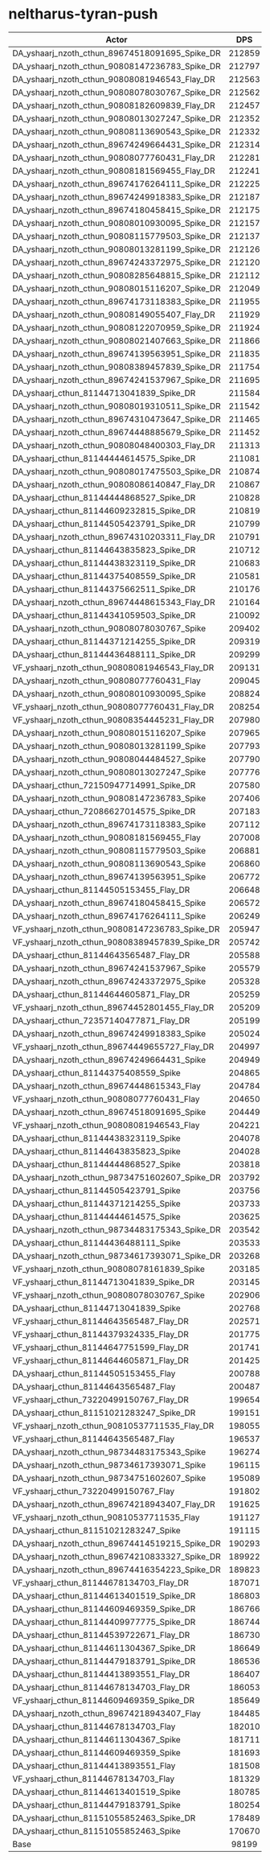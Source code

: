 # neltharus-tyran-push
| Actor | DPS | Increase |
|---|:---:|:---:|
|DA_yshaarj_nzoth_cthun_89674518091695_Spike_DR|212859|116.76%|
|DA_yshaarj_nzoth_cthun_90808147236783_Spike_DR|212797|116.70%|
|DA_yshaarj_nzoth_cthun_90808081946543_Flay_DR|212563|116.46%|
|DA_yshaarj_nzoth_cthun_90808078030767_Spike_DR|212562|116.46%|
|DA_yshaarj_nzoth_cthun_90808182609839_Flay_DR|212457|116.35%|
|DA_yshaarj_nzoth_cthun_90808013027247_Spike_DR|212352|116.25%|
|DA_yshaarj_nzoth_cthun_90808113690543_Spike_DR|212332|116.23%|
|DA_yshaarj_nzoth_cthun_89674249664431_Spike_DR|212314|116.21%|
|DA_yshaarj_nzoth_cthun_90808077760431_Flay_DR|212281|116.17%|
|DA_yshaarj_nzoth_cthun_90808181569455_Flay_DR|212241|116.13%|
|DA_yshaarj_nzoth_cthun_89674176264111_Spike_DR|212225|116.12%|
|DA_yshaarj_nzoth_cthun_89674249918383_Spike_DR|212187|116.08%|
|DA_yshaarj_nzoth_cthun_89674180458415_Spike_DR|212175|116.07%|
|DA_yshaarj_nzoth_cthun_90808010930095_Spike_DR|212157|116.05%|
|DA_yshaarj_nzoth_cthun_90808115779503_Spike_DR|212137|116.03%|
|DA_yshaarj_nzoth_cthun_90808013281199_Spike_DR|212126|116.02%|
|DA_yshaarj_nzoth_cthun_89674243372975_Spike_DR|212120|116.01%|
|DA_yshaarj_nzoth_cthun_90808285648815_Spike_DR|212112|116.00%|
|DA_yshaarj_nzoth_cthun_90808015116207_Spike_DR|212049|115.94%|
|DA_yshaarj_nzoth_cthun_89674173118383_Spike_DR|211955|115.84%|
|DA_yshaarj_nzoth_cthun_90808149055407_Flay_DR|211929|115.82%|
|DA_yshaarj_nzoth_cthun_90808122070959_Spike_DR|211924|115.81%|
|DA_yshaarj_nzoth_cthun_90808021407663_Spike_DR|211866|115.75%|
|DA_yshaarj_nzoth_cthun_89674139563951_Spike_DR|211835|115.72%|
|DA_yshaarj_nzoth_cthun_90808389457839_Spike_DR|211754|115.64%|
|DA_yshaarj_nzoth_cthun_89674241537967_Spike_DR|211695|115.58%|
|DA_yshaarj_cthun_81144713041839_Spike_DR|211584|115.46%|
|DA_yshaarj_nzoth_cthun_90808019310511_Spike_DR|211542|115.42%|
|DA_yshaarj_nzoth_cthun_89674310473647_Spike_DR|211465|115.34%|
|DA_yshaarj_nzoth_cthun_89674448885679_Spike_DR|211452|115.33%|
|DA_yshaarj_nzoth_cthun_90808048400303_Flay_DR|211313|115.19%|
|DA_yshaarj_cthun_81144444614575_Spike_DR|211081|114.95%|
|DA_yshaarj_nzoth_cthun_90808017475503_Spike_DR|210874|114.74%|
|DA_yshaarj_nzoth_cthun_90808086140847_Flay_DR|210867|114.73%|
|DA_yshaarj_cthun_81144444868527_Spike_DR|210828|114.69%|
|DA_yshaarj_cthun_81144609232815_Spike_DR|210819|114.69%|
|DA_yshaarj_cthun_81144505423791_Spike_DR|210799|114.67%|
|DA_yshaarj_nzoth_cthun_89674310203311_Flay_DR|210791|114.66%|
|DA_yshaarj_cthun_81144643835823_Spike_DR|210712|114.58%|
|DA_yshaarj_cthun_81144438323119_Spike_DR|210683|114.55%|
|DA_yshaarj_cthun_81144375408559_Spike_DR|210581|114.44%|
|DA_yshaarj_cthun_81144375662511_Spike_DR|210176|114.03%|
|DA_yshaarj_nzoth_cthun_89674448615343_Flay_DR|210164|114.02%|
|DA_yshaarj_cthun_81144341059503_Spike_DR|210092|113.95%|
|DA_yshaarj_nzoth_cthun_90808078030767_Spike|209402|113.24%|
|DA_yshaarj_cthun_81144371214255_Spike_DR|209319|113.16%|
|DA_yshaarj_cthun_81144436488111_Spike_DR|209299|113.14%|
|VF_yshaarj_nzoth_cthun_90808081946543_Flay_DR|209131|112.97%|
|DA_yshaarj_nzoth_cthun_90808077760431_Flay|209045|112.88%|
|DA_yshaarj_nzoth_cthun_90808010930095_Spike|208824|112.65%|
|VF_yshaarj_nzoth_cthun_90808077760431_Flay_DR|208254|112.07%|
|VF_yshaarj_nzoth_cthun_90808354445231_Flay_DR|207980|111.79%|
|DA_yshaarj_nzoth_cthun_90808015116207_Spike|207965|111.78%|
|DA_yshaarj_nzoth_cthun_90808013281199_Spike|207793|111.60%|
|DA_yshaarj_nzoth_cthun_90808044484527_Spike|207790|111.60%|
|DA_yshaarj_nzoth_cthun_90808013027247_Spike|207776|111.59%|
|DA_yshaarj_cthun_72150947714991_Spike_DR|207580|111.39%|
|DA_yshaarj_nzoth_cthun_90808147236783_Spike|207406|111.21%|
|DA_yshaarj_cthun_72086627014575_Spike_DR|207183|110.98%|
|DA_yshaarj_nzoth_cthun_89674173118383_Spike|207112|110.91%|
|DA_yshaarj_nzoth_cthun_90808181569455_Flay|207008|110.80%|
|DA_yshaarj_nzoth_cthun_90808115779503_Spike|206881|110.68%|
|DA_yshaarj_nzoth_cthun_90808113690543_Spike|206860|110.65%|
|DA_yshaarj_nzoth_cthun_89674139563951_Spike|206772|110.56%|
|DA_yshaarj_cthun_81144505153455_Flay_DR|206648|110.44%|
|DA_yshaarj_nzoth_cthun_89674180458415_Spike|206572|110.36%|
|DA_yshaarj_nzoth_cthun_89674176264111_Spike|206249|110.03%|
|VF_yshaarj_nzoth_cthun_90808147236783_Spike_DR|205947|109.72%|
|VF_yshaarj_nzoth_cthun_90808389457839_Spike_DR|205742|109.52%|
|DA_yshaarj_cthun_81144643565487_Flay_DR|205588|109.36%|
|DA_yshaarj_nzoth_cthun_89674241537967_Spike|205579|109.35%|
|DA_yshaarj_nzoth_cthun_89674243372975_Spike|205328|109.09%|
|DA_yshaarj_cthun_81144644605871_Flay_DR|205259|109.02%|
|VF_yshaarj_nzoth_cthun_89674452801455_Flay_DR|205209|108.97%|
|DA_yshaarj_cthun_72357140477871_Flay_DR|205199|108.96%|
|DA_yshaarj_nzoth_cthun_89674249918383_Spike|205024|108.78%|
|VF_yshaarj_nzoth_cthun_89674449655727_Flay_DR|204997|108.76%|
|DA_yshaarj_nzoth_cthun_89674249664431_Spike|204949|108.71%|
|DA_yshaarj_cthun_81144375408559_Spike|204865|108.62%|
|DA_yshaarj_nzoth_cthun_89674448615343_Flay|204784|108.54%|
|VF_yshaarj_nzoth_cthun_90808077760431_Flay|204650|108.40%|
|DA_yshaarj_nzoth_cthun_89674518091695_Spike|204449|108.20%|
|VF_yshaarj_nzoth_cthun_90808081946543_Flay|204221|107.97%|
|DA_yshaarj_cthun_81144438323119_Spike|204078|107.82%|
|DA_yshaarj_cthun_81144643835823_Spike|204028|107.77%|
|DA_yshaarj_cthun_81144444868527_Spike|203818|107.56%|
|DA_yshaarj_nzoth_cthun_98734751602607_Spike_DR|203792|107.53%|
|DA_yshaarj_cthun_81144505423791_Spike|203756|107.49%|
|DA_yshaarj_cthun_81144371214255_Spike|203733|107.47%|
|DA_yshaarj_cthun_81144444614575_Spike|203625|107.36%|
|DA_yshaarj_nzoth_cthun_98734483175343_Spike_DR|203542|107.28%|
|DA_yshaarj_cthun_81144436488111_Spike|203533|107.27%|
|DA_yshaarj_nzoth_cthun_98734617393071_Spike_DR|203268|107.00%|
|VF_yshaarj_nzoth_cthun_90808078161839_Spike|203185|106.91%|
|VF_yshaarj_cthun_81144713041839_Spike_DR|203145|106.87%|
|VF_yshaarj_nzoth_cthun_90808078030767_Spike|202906|106.63%|
|DA_yshaarj_cthun_81144713041839_Spike|202768|106.49%|
|VF_yshaarj_cthun_81144643565487_Flay_DR|202571|106.29%|
|VF_yshaarj_cthun_81144379324335_Flay_DR|201775|105.48%|
|VF_yshaarj_cthun_81144647751599_Flay_DR|201741|105.44%|
|VF_yshaarj_cthun_81144644605871_Flay_DR|201425|105.12%|
|DA_yshaarj_cthun_81144505153455_Flay|200788|104.47%|
|DA_yshaarj_cthun_81144643565487_Flay|200487|104.16%|
|VF_yshaarj_cthun_73220499150767_Flay_DR|199654|103.32%|
|DA_yshaarj_cthun_81151021283247_Spike_DR|199151|102.80%|
|VF_yshaarj_nzoth_cthun_90810537711535_Flay_DR|198055|101.69%|
|VF_yshaarj_cthun_81144643565487_Flay|196537|100.14%|
|DA_yshaarj_nzoth_cthun_98734483175343_Spike|196274|99.87%|
|DA_yshaarj_nzoth_cthun_98734617393071_Spike|196115|99.71%|
|DA_yshaarj_nzoth_cthun_98734751602607_Spike|195089|98.67%|
|VF_yshaarj_cthun_73220499150767_Flay|191802|95.32%|
|DA_yshaarj_nzoth_cthun_89674218943407_Flay_DR|191625|95.14%|
|VF_yshaarj_nzoth_cthun_90810537711535_Flay|191127|94.63%|
|DA_yshaarj_cthun_81151021283247_Spike|191115|94.62%|
|DA_yshaarj_nzoth_cthun_89674414519215_Spike_DR|190293|93.78%|
|DA_yshaarj_nzoth_cthun_89674210833327_Spike_DR|189922|93.41%|
|DA_yshaarj_nzoth_cthun_89674416354223_Spike_DR|189823|93.30%|
|VF_yshaarj_cthun_81144678134703_Flay_DR|187071|90.50%|
|DA_yshaarj_cthun_81144613401519_Spike_DR|186803|90.23%|
|DA_yshaarj_cthun_81144609469359_Spike_DR|186766|90.19%|
|DA_yshaarj_cthun_81144409977775_Spike_DR|186744|90.17%|
|DA_yshaarj_cthun_81144539722671_Flay_DR|186730|90.15%|
|DA_yshaarj_cthun_81144611304367_Spike_DR|186649|90.07%|
|DA_yshaarj_cthun_81144479183791_Spike_DR|186536|89.96%|
|DA_yshaarj_cthun_81144413893551_Flay_DR|186407|89.83%|
|DA_yshaarj_cthun_81144678134703_Flay_DR|186053|89.47%|
|VF_yshaarj_cthun_81144609469359_Spike_DR|185649|89.05%|
|DA_yshaarj_nzoth_cthun_89674218943407_Flay|184485|87.87%|
|DA_yshaarj_cthun_81144678134703_Flay|182010|85.35%|
|DA_yshaarj_cthun_81144611304367_Spike|181711|85.04%|
|DA_yshaarj_cthun_81144609469359_Spike|181693|85.03%|
|DA_yshaarj_cthun_81144413893551_Flay|181508|84.84%|
|VF_yshaarj_cthun_81144678134703_Flay|181329|84.65%|
|DA_yshaarj_cthun_81144613401519_Spike|180785|84.10%|
|DA_yshaarj_cthun_81144479183791_Spike|180254|83.56%|
|DA_yshaarj_cthun_81151055852463_Spike_DR|178489|81.76%|
|DA_yshaarj_cthun_81151055852463_Spike|170670|73.80%|
|Base|98199|0.00%|
